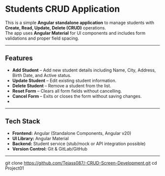 # Students CRUD Application

This is a simple **Angular standalone application** to manage students with **Create, Read, Update, Delete (CRUD)** operations.  
The app uses **Angular Material** for UI components and includes form validations and proper field spacing.

---

## Features

- **Add Student** – Add new student details including Name, City, Address, Birth Date, and Active status.
- **Update Student** – Edit existing student information.
- **Delete Student** – Remove a student from the list.
- **Reset Form** – Clears all form fields without cancelling.
- **Cancel Form** – Exits or closes the form without saving changes.
-

---

## Tech Stack

- **Frontend:** Angular (Standalone Components, Angular v20)  
- **UI Library:** Angular Material  
- **Backend:** Student service (stub/mock or API integration possible)  
- **Version Control:** Git & GitLab/GitHub

---

git clone https://github.com/Tejass087/-CRUD-Screen-Development.git
cd Project01
